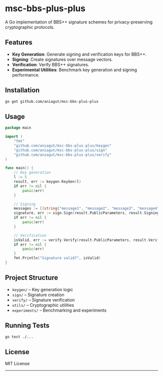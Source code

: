# msc-bbs-plus-plus

A Go implementation of BBS++ signature schemes for privacy-preserving cryptographic protocols.

## Features

- **Key Generation**: Generate signing and verification keys for BBS++.
- **Signing**: Create signatures over message vectors.
- **Verification**: Verify BBS++ signatures.
- **Experimental Utilities**: Benchmark key generation and signing performance.

## Installation

```sh
go get github.com/aniagut/msc-bbs-plus-plus
```

## Usage

```go
package main

import (
    "fmt"
    "github.com/aniagut/msc-bbs-plus-plus/keygen"
    "github.com/aniagut/msc-bbs-plus-plus/sign"
    "github.com/aniagut/msc-bbs-plus-plus/verify"
)

func main() {
    // Key generation
    l := 5
    result, err := keygen.KeyGen(l)
    if err != nil {
        panic(err)
    }

    // Signing
    messages := []string{"message1", "message2", "message3", "message4", "message5"}
    signature, err := sign.Sign(result.PublicParameters, result.SigningKey, messages)
    if err != nil {
        panic(err)
    }

    // Verification
    isValid, err := verify.Verify(result.PublicParameters, result.VerificationKey, messages, signature)
    if err != nil {
        panic(err)
    }
    fmt.Println("Signature valid?", isValid)
}
```

## Project Structure

- `keygen/` – Key generation logic
- `sign/` – Signature creation
- `verify/` – Signature verification
- `utils/` – Cryptographic utilities
- `experiments/` – Benchmarking and experiments

## Running Tests

```sh
go test ./...
```

## License

MIT License

---